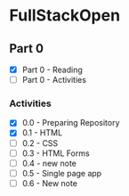 # FullStackOpen
## Part 0
- [x] Part 0 - Reading
- [ ] Part 0 - Activities

### Activities
- [x] 0.0 - Preparing Repository
- [x] 0.1 - HTML
- [ ] 0.2 - CSS
- [ ] 0.3 - HTML Forms
- [ ] 0.4 - new note
- [ ] 0.5 - Single page app
- [ ] 0.6 - New note
